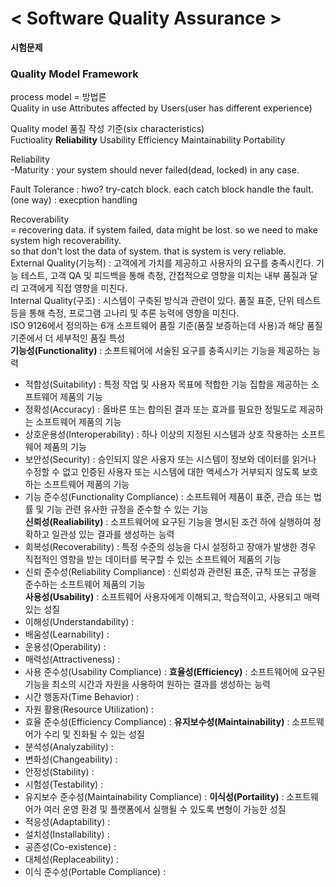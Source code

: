 < Software Quality Assurance >  
===============================
  
**시험문제**  
### Quality Model Framework ###  
process model = 방법론  
Quality in use Attributes affected by Users(user has different experience)  
  
Quality model 품질 작성 기준(six characteristics)  
Fuctioality **Reliability** Usability Efficiency Maintainability Portability 
  
Reliability  
-Maturity : your system should never failed(dead, locked) in any case.  
  
Fault Tolerance : hwo? try-catch block. each catch block handle the fault.(one way) : execption handling  
  
Recoverability  
= recovering data. if system failed, data might be lost. so we need to make system high recoverability.  
so that don't lost the data of system. that is system is very reliable.  
External Quality(기능적) : 고객에게 가치를 제공하고 사용자의 요구를 충족시킨다. 기능 테스트, 고객 QA 및 피드백을 통해 측정, 간접적으로 영향을 미치는 내부 품질과 달리 고객에게 직접 영향을 미친다.  
Internal Quality(구조) : 시스템이 구축된 방식과 관련이 있다. 품질 표준, 단위 테스트 등을 통해 측정, 프로그램 고나리 및 추론 능력에 영향을 미친다.   
ISO 9126에서 정의하는 6개 소프트웨어 품질 기준(품질 보증하는데 사용)과 해당 품질 기준에서 더 세부적인 품질 특성    
**기능성(Functionality)** : 소프트웨어에 서술된 요구를 충족시키는 기능을 제공하는 능력  
- 적합성(Suitability) : 특정 작업 및 사용자 목표에 적합한 기능 집합을 제공하는 소프트웨어 제품의 기능  
- 정확성(Accuracy) : 올바른 또는 합의된 결과 또는 효과를 필요한 정밀도로 제공하는 소프트웨어 제품의 기능  
- 상호운용성(Interoperability) : 하나 이상의 지정된 시스템과 상호 작용하는 소프트웨어 제품의 기능  
- 보안성(Security) : 승인되지 않은 사용자 또는 시스템이 정보와 데이터를 읽거나 수정할 수 없고 인증된 사용자 또는 시스템에 대한 액세스가 거부되지 않도록 보호하는 소프트웨어 제품의 기능  
- 기능 준수성(Functionality Compliance) : 소프트웨어 제품이 표준, 관습 또는 법률 및 기능 관련 유사한 규정을 준수할 수 있는 기능  
**신뢰성(Realiability)** : 소프트웨어에 요구된 기능을 명시된 조건 하에 실행하여 정확하고 일관성 있는 결과를 생성하는 능력  
- 회복성(Recoverability) : 특정 수준의 성능을 다시 설정하고 장애가 발생한 경우 직접적인 영향을 받는 데이터를 복구할 수 있는 소프트웨어 제품의 기능  
- 신뢰 준수성(Reliability Compliance) : 신뢰성과 관련된 표준, 규칙 또는 규정을 준수하는 소프트웨어 제품의 기능  
**사용성(Usability)** : 소프트웨어 사용자에게 이해되고, 학습적이고, 사용되고 매력 있는 성질   
- 이해성(Understandability) : 
- 배움성(Learnability) : 
- 운용성(Operability) : 
- 매력성(Attractiveness) :
- 사용 준수성(Usability Compliance) :
**효율성(Efficiency)** : 소프트웨어에 요구된 기능을 최소의 시간과 자원을 사용하여 원하는 결과를 생성하는 능력  
- 시간 행동자(Time Behavior) :
- 자원 활용(Resource Utilization) : 
- 효율 준수성(Efficiency Compliance) :
**유지보수성(Maintainability)** : 소프트웨어가 수리 및 진화될 수 있는 성질  
- 분석성(Analyzability) :
- 변화성(Changeability) :
- 안정성(Stability) :
- 시험성(Testability) :
- 유지보수 준수성(Maintainability Compliance) :
**이식성(Portaility)** : 소프트웨어가 여러 운영 환경 및 플랫폼에서 실행될 수 있도록 변형이 가능한 성질  
- 적응성(Adaptability) :
- 설치성(Installability) :
- 공존성(Co-existence) :
- 대체성(Replaceability) :
- 이식 준수성(Portable Compliance) :
